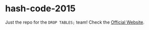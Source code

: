 # hash-code-2015

Just the repo for the `DROP TABLES;` team! Check the [Official Website](https://sites.google.com/site/hashcode2015/).
